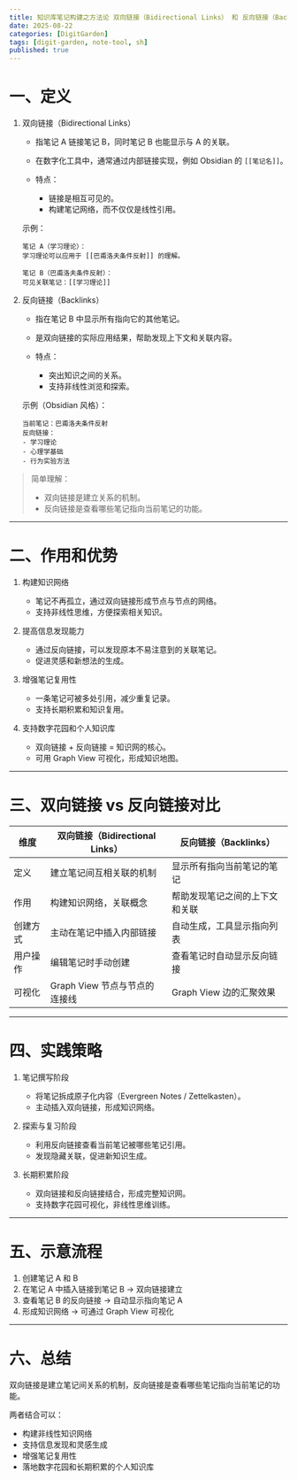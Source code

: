 ```yaml
---
title: 知识库笔记构建之方法论 双向链接（Bidirectional Links） 和 反向链接（Backlinks）
date: 2025-08-22
categories: [DigitGarden]
tags: [digit-garden, note-tool, sh]
published: true
---
```



# 一、定义

1. 双向链接（Bidirectional Links）

   * 指笔记 A 链接笔记 B，同时笔记 B 也能显示与 A 的关联。
   * 在数字化工具中，通常通过内部链接实现，例如 Obsidian 的 `[[笔记名]]`。
   * 特点：

     * 链接是相互可见的。
     * 构建笔记网络，而不仅仅是线性引用。

   示例：

   ```
   笔记 A（学习理论）：
   学习理论可以应用于 [[巴甫洛夫条件反射]] 的理解。

   笔记 B（巴甫洛夫条件反射）：
   可见关联笔记：[[学习理论]]
   ```

2. 反向链接（Backlinks）

   * 指在笔记 B 中显示所有指向它的其他笔记。
   * 是双向链接的实际应用结果，帮助发现上下文和关联内容。
   * 特点：

     * 突出知识之间的关系。
     * 支持非线性浏览和探索。

   示例（Obsidian 风格）：

   ```
   当前笔记：巴甫洛夫条件反射
   反向链接：
   - 学习理论
   - 心理学基础
   - 行为实验方法
   ```

> 简单理解：
>
> * 双向链接是建立关系的机制。
> * 反向链接是查看哪些笔记指向当前笔记的功能。

---

# 二、作用和优势

1. 构建知识网络

   * 笔记不再孤立，通过双向链接形成节点与节点的网络。
   * 支持非线性思维，方便探索相关知识。

2. 提高信息发现能力

   * 通过反向链接，可以发现原本不易注意到的关联笔记。
   * 促进灵感和新想法的生成。

3. 增强笔记复用性

   * 一条笔记可被多处引用，减少重复记录。
   * 支持长期积累和知识复用。

4. 支持数字花园和个人知识库

   * 双向链接 + 反向链接 = 知识网的核心。
   * 可用 Graph View 可视化，形成知识地图。

---

# 三、双向链接 vs 反向链接对比

| 维度   | 双向链接（Bidirectional Links） | 反向链接（Backlinks）   |
| ---- | ------------------------- | ----------------- |
| 定义   | 建立笔记间互相关联的机制              | 显示所有指向当前笔记的笔记     |
| 作用   | 构建知识网络，关联概念               | 帮助发现笔记之间的上下文和关联   |
| 创建方式 | 主动在笔记中插入内部链接              | 自动生成，工具显示指向列表     |
| 用户操作 | 编辑笔记时手动创建                 | 查看笔记时自动显示反向链接     |
| 可视化  | Graph View 节点与节点的连接线      | Graph View 边的汇聚效果 |

---

# 四、实践策略

1. 笔记撰写阶段

   * 将笔记拆成原子化内容（Evergreen Notes / Zettelkasten）。
   * 主动插入双向链接，形成知识网络。

2. 探索与复习阶段

   * 利用反向链接查看当前笔记被哪些笔记引用。
   * 发现隐藏关联，促进新知识生成。

3. 长期积累阶段

   * 双向链接和反向链接结合，形成完整知识网。
   * 支持数字花园可视化，非线性思维训练。

---

# 五、示意流程

1. 创建笔记 A 和 B
2. 在笔记 A 中插入链接到笔记 B → 双向链接建立
3. 查看笔记 B 的反向链接 → 自动显示指向笔记 A
4. 形成知识网络 → 可通过 Graph View 可视化

---

# 六、总结

双向链接是建立笔记间关系的机制，反向链接是查看哪些笔记指向当前笔记的功能。

两者结合可以：

* 构建非线性知识网络
* 支持信息发现和灵感生成
* 增强笔记复用性
* 落地数字花园和长期积累的个人知识库


